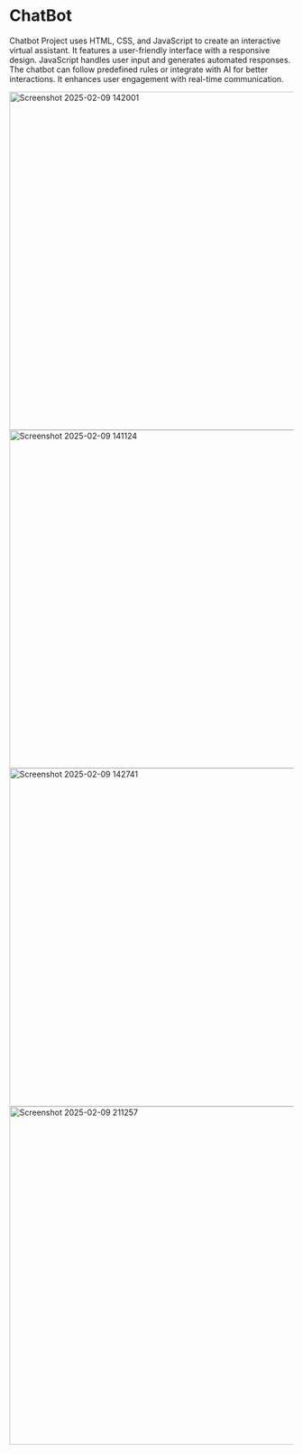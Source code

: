# ChatBot
Chatbot Project uses HTML, CSS, and JavaScript to create an interactive virtual assistant. It features a user-friendly interface with a responsive design. JavaScript handles user input and generates automated responses. The chatbot can follow predefined rules or integrate with AI for better interactions. It enhances user engagement with real-time communication.

<img width="600" alt="Screenshot 2025-02-09 142001" src="https://github.com/user-attachments/assets/dbeef16c-c5b8-4f62-b686-cfcc9970fc2a" />


<img width="600" alt="Screenshot 2025-02-09 141124" src="https://github.com/user-attachments/assets/d84fbcb9-1708-421e-a2e1-7950405fc4cc" />


<img width="600" alt="Screenshot 2025-02-09 142741" src="https://github.com/user-attachments/assets/b64f83b1-d225-40e2-a8bf-150a1648dc71" />



<img width="600" alt="Screenshot 2025-02-09 211257" src="https://github.com/user-attachments/assets/5a5512b7-45cf-4965-af67-bb60f654c5ad" />






